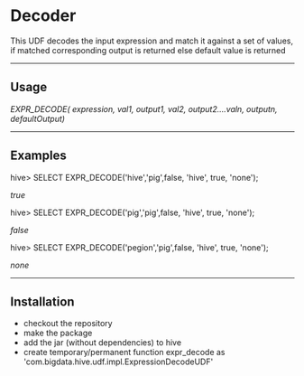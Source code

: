 # Decoder
This UDF decodes the input expression and match it against a set of values, if matched corresponding output is returned else default value is returned

-----
Usage
-----
*EXPR_DECODE(<String> expression, val1, output1, val2, output2....valn, outputn, defaultOutput)*

---------
Examples
--------
hive> SELECT EXPR_DECODE('hive','pig',false, 'hive', true, 'none');

*true*

hive> SELECT EXPR_DECODE('pig','pig',false, 'hive', true, 'none');

*false*

hive> SELECT EXPR_DECODE('pegion','pig',false, 'hive', true, 'none');

*none*

------------
Installation
------------

- checkout the repository
- make the package
- add the jar (without dependencies) to hive
- create temporary/permanent function expr_decode as 'com.bigdata.hive.udf.impl.ExpressionDecodeUDF'

